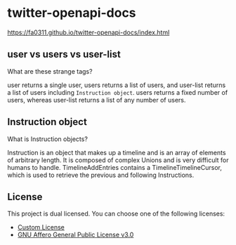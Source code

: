# twitter-openapi-docs

<https://fa0311.github.io/twitter-openapi-docs/index.html>

## user vs users vs user-list

What are these strange tags?

user returns a single user, users returns a list of users, and user-list returns a list of users including `Instruction object`.
users returns a fixed number of users, whereas user-list returns a list of any number of users.

## Instruction object

What is Instruction objects?

Instruction is an object that makes up a timeline and is an array of elements of arbitrary length.
It is composed of complex Unions and is very difficult for humans to handle.
TimelineAddEntries contains a TimelineTimelineCursor, which is used to retrieve the previous and following Instructions.

## License

This project is dual licensed. You can choose one of the following licenses:

- [Custom License](./LICENSE)
- [GNU Affero General Public License v3.0](./LICENSE.AGPL)
